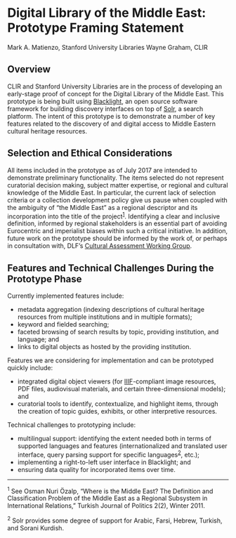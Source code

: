 # Digital Library of the Middle East: Prototype Framing Statement

Mark A. Matienzo, Stanford University Libraries
Wayne Graham, CLIR

## Overview

CLIR and Stanford University Libraries are in the process of developing an early-stage proof of concept for the Digital Library of the Middle East. This prototype is being built using [Blacklight](http://projectblacklight.org/), an open source software framework for building discovery interfaces on top of [Solr](http://lucene.apache.org/solr/), a search platform. The intent of this prototype is to demonstrate a number of key features related to the discovery of and digital access to Middle Eastern cultural heritage resources.

## Selection and Ethical Considerations

All items included in the prototype as of July 2017 are intended to demonstrate preliminary functionality. The items selected do not represent curatorial decision making, subject matter expertise, or regional and cultural knowledge of the Middle East. In particular, the current lack of selection criteria or a collection development policy give us pause when coupled with the ambiguity of “the Middle East” as a regional descriptor and its incorporation into the title of the project<sup>[1](#footnote1)</sup>. Identifying a clear and inclusive definition, informed by regional stakeholders is an essential part of avoiding Eurocentric and imperialist biases within such a critical initiative. In addition, future work on the prototype should be informed by the work of, or perhaps in consultation with, DLF’s [Cultural Assessment Working Group](https://wiki.diglib.org/Assessment:Cultural_Assessment).

## Features and Technical Challenges During the Prototype Phase

Currently implemented features include:

- metadata aggregation (indexing descriptions of cultural heritage resources from multiple institutions and in multiple formats);
- keyword and fielded searching;
- faceted browsing of search results by topic, providing institution, and language; and
- links to digital objects as hosted by the providing institution.

Features we are considering for implementation and can be prototyped quickly include:

- integrated digital object viewers (for [IIIF](http://iiif.io/)-compliant image resources, PDF files, audiovisual materials, and certain three-dimensional models); and
- curatorial tools to identify, contextualize, and highlight items, through the creation of topic guides, exhibits, or other interpretive resources.

Technical challenges to prototyping include:

- multilingual support: identifying the extent needed both in terms of supported languages and features (internationalized and translated user interface, query parsing support for specific languages<sup>[2](#footnote2)</sup>, etc.);
- implementing a right-to-left user interface in Blacklight; and
- ensuring data quality for incorporated items over time.

* * *

<sup><a name="footnote1">1</a></sup> See Osman Nuri Özalp, “Where is the Middle East? The Definition and Classification Problem of the Middle East as a Regional Subsystem in International Relations,” Turkish Journal of Politics 2(2), Winter 2011.

<sup><a name="footnote2">2</a></sup> Solr provides some degree of support for Arabic, Farsi, Hebrew, Turkish, and Sorani Kurdish.
